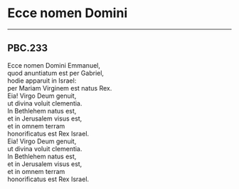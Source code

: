 # Ecce nomen Domini

***

## PBC.233

Ecce nomen Domini Emmanuel,  
quod anuntiatum est per Gabriel,  
hodie apparuit in Israel:  
per Mariam Virginem est natus Rex.  
Eia! Virgo Deum genuit,  
ut divina voluit clementia.  
In Bethlehem natus est,  
et in Jerusalem visus est,  
et in omnem terram  
honorificatus est Rex Israel.  
Eia! Virgo Deum genuit,  
ut divina voluit clementia.  
In Bethlehem natus est,  
et in Jerusalem visus est,  
et in omnem terram  
honorificatus est Rex Israel. 